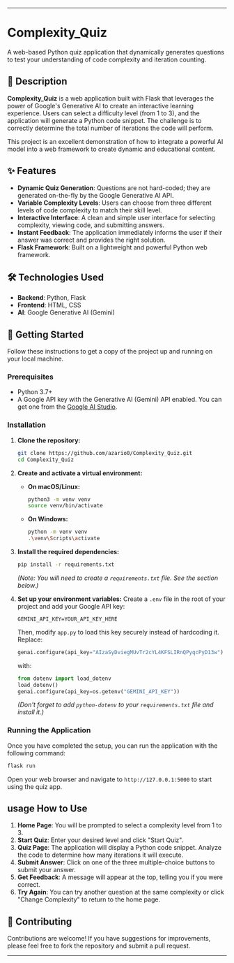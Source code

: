 
---

# Complexity_Quiz

A web-based Python quiz application that dynamically generates questions to test your understanding of code complexity and iteration counting.

## 📖 Description

**Complexity_Quiz** is a web application built with Flask that leverages the power of Google's Generative AI to create an interactive learning experience. Users can select a difficulty level (from 1 to 3), and the application will generate a Python code snippet. The challenge is to correctly determine the total number of iterations the code will perform.

This project is an excellent demonstration of how to integrate a powerful AI model into a web framework to create dynamic and educational content.

## ✨ Features

-   **Dynamic Quiz Generation**: Questions are not hard-coded; they are generated on-the-fly by the Google Generative AI API.
-   **Variable Complexity Levels**: Users can choose from three different levels of code complexity to match their skill level.
-   **Interactive Interface**: A clean and simple user interface for selecting complexity, viewing code, and submitting answers.
-   **Instant Feedback**: The application immediately informs the user if their answer was correct and provides the right solution.
-   **Flask Framework**: Built on a lightweight and powerful Python web framework.

## 🛠️ Technologies Used

-   **Backend**: Python, Flask
-   **Frontend**: HTML, CSS
-   **AI**: Google Generative AI (Gemini)

## 🚀 Getting Started

Follow these instructions to get a copy of the project up and running on your local machine.

### Prerequisites

-   Python 3.7+
-   A Google API key with the Generative AI (Gemini) API enabled. You can get one from the [Google AI Studio](https://aistudio.google.com/app/apikey).

### Installation

1.  **Clone the repository:**
    ```bash
    git clone https://github.com/azario0/Complexity_Quiz.git
    cd Complexity_Quiz
    ```

2.  **Create and activate a virtual environment:**
    -   **On macOS/Linux:**
        ```bash
        python3 -m venv venv
        source venv/bin/activate
        ```
    -   **On Windows:**
        ```bash
        python -m venv venv
        .\venv\Scripts\activate
        ```

3.  **Install the required dependencies:**
    ```bash
    pip install -r requirements.txt
    ```
    *(Note: You will need to create a `requirements.txt` file. See the section below.)*

4.  **Set up your environment variables:**
    Create a `.env` file in the root of your project and add your Google API key:
    ```
    GEMINI_API_KEY=YOUR_API_KEY_HERE
    ```

    Then, modify `app.py` to load this key securely instead of hardcoding it. Replace:
    ```python
    genai.configure(api_key="AIzaSyDviegMUvTr2cYL4KFSLIRnQPyqcPyD13w")
    ```
    with:
    ```python
    from dotenv import load_dotenv
    load_dotenv()
    genai.configure(api_key=os.getenv("GEMINI_API_KEY"))
    ```
    *(Don't forget to add `python-dotenv` to your `requirements.txt` file and install it.)*


### Running the Application

Once you have completed the setup, you can run the application with the following command:

```bash
flask run
```

Open your web browser and navigate to `http://127.0.0.1:5000` to start using the quiz app.

## usage How to Use

1.  **Home Page**: You will be prompted to select a complexity level from 1 to 3.
2.  **Start Quiz**: Enter your desired level and click "Start Quiz".
3.  **Quiz Page**: The application will display a Python code snippet. Analyze the code to determine how many iterations it will execute.
4.  **Submit Answer**: Click on one of the three multiple-choice buttons to submit your answer.
5.  **Get Feedback**: A message will appear at the top, telling you if you were correct.
6.  **Try Again**: You can try another question at the same complexity or click "Change Complexity" to return to the home page.

## 🤝 Contributing

Contributions are welcome! If you have suggestions for improvements, please feel free to fork the repository and submit a pull request.

---